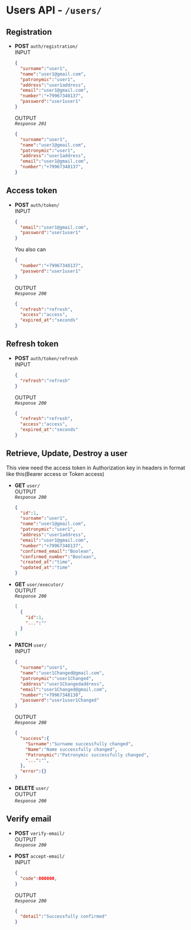 # **Users API** - **`/users/`**   
    
## **Registration**    
* **POST** `auth/registration/`    
  INPUT    
  ```json  
  {  
    "surname":"user1",   
    "name":"user1@gmail.com",    
    "patronymic":"user1",  
    "address":"user1address",
    "email":"user1@gmail.com",
    "number":"+79967348137",
    "password":"user1user1"  
  }  
  ```    
  OUTPUT    
  *`Response 201`*    
  ```json  
  {  
    "surname":"user1",   
    "name":"user1@gmail.com",    
    "patronymic":"user1",  
    "address":"user1address",
    "email":"user1@gmail.com",
    "number":"+79967348137", 
  }
  ```    
    
## **Access token**    
* **POST** `auth/token/`    
  INPUT    
  ```json   
  {  
    "email":"user1@gmail.com",    
    "password":"user1user1"  
  }  
  ```   
  You also can   
  ```json   
  {  
    "number":"+79967348137",    
    "password":"user1user1"  
  }  
  ```   
  OUTPUT    
  *`Response 200`*   
  ```json  
  {  
    "refresh":"refresh",  
    "access":"access",
    "expired_at":"seconds"
  }  
  ```  

## **Refresh token**    
* **POST** `auth/token/refresh`    
  INPUT    
  ```json   
  {  
    "refresh":"refresh"  
  }  
  ```   
  OUTPUT    
  *`Response 200`*   
  ```json  
  {  
    "refresh":"refresh",  
    "access":"access",
    "expired_at":"seconds"
  }  
  ```  
    
## **Retrieve, Update, Destroy a user**   
  This view need the access token in Authorization key in headers in format like this(Bearer access or Token access)   
* **GET** `user/`    
  OUTPUT    
  *`Response 200`*  
  ```json    
  {  
    "id":1,
    "surname":"user1",   
    "name":"user1@gmail.com",    
    "patronymic":"user1",  
    "address":"user1address",
    "email":"user1@gmail.com",
    "number":"+79967348137", 
    "confirmed_email":"Boolean",
    "confirmed_number":"Boolean",
    "created_at":"time", 
    "updated_at":"time"
  }
  ```  
* **GET** `user/executor/`   
  OUTPUT   
  *`Response 200`*   
  ```json   
  [
    {
      "id":1,
      "...":""
    }
  ]
  ```      
* **PATCH** `user/`                               
  INPUT    
  ```json  
  {  
    "surname":"user1",   
    "name":"user1Changed@gmail.com",    
    "patronymic":"user1Changed",  
    "address":"user1Changedaddress",
    "email":"user1Changed@gmail.com",
    "number":"+79967348130",
    "password":"user1user1Changed"  
  }  
  ```    
  OUTPUT    
  *`Response 200`*  
  ```json  
  {  
    "success":{
      "Surname":"Surname successfully changed",
      "Name":"Name successfully changed", 
      "Patronymic":"Patronymic successfully changed",
      "...":"",
    },
    "error":{}
  }  
  ```  
* **DELETE** `user/`    
  OUTPUT    
  *`Response 200`*   

## **Verify email**    
* **POST** `verify-email/`     
  OUTPUT    
  *`Response 200`*    
     
* **POST** `accept-email/`    
  INPUT     
  ```json  
  {  
    "code":000000,
  }  
  ```   
  OUTPUT   
  *`Response 200`*  
  ```json   
  {    
    "detail":"Successfully confirmed" 
  }  
  ```   
